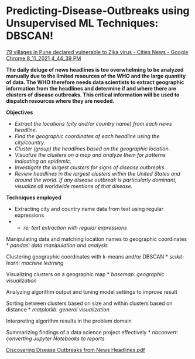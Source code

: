 
# Predicting-Disease-Outbreaks using Unsupervised ML Techniques: DBSCAN!


[79 villages in Pune declared vulnerable to Zika virus - Cities News - Google Chrome 8_11_2021 4_44_39 PM](https://user-images.githubusercontent.com/54360488/129195846-d2cffd16-2f3e-46b1-8dfd-c0db3fd1a431.png)

__The daily deluge of news headlines is too overwhelming to be analyzed manually due to the limited resources of the WHO and the large quantity of data. The WHO therefore needs data scientists to extract geographic information from the headlines and determine if and where there are clusters of disease outbreaks. This critical information will be used to dispatch resources where they are needed.__

__Objectives__

* *Extract the locations (city and/or country name) from each news headline*.
* *Find the geographic coordinates of each headline using the city/country*.
* *Cluster (group) the headlines based on the geographic location*.
* *Visualize the clusters on a map and analyze them for patterns indicating an epidemic*.
* *Investigate the largest clusters for signs of disease outbreaks*.
* *Review headlines in the largest clusters within the United States and around the world. If any disease outbreak is particularly dominant, visualize all worldwide mentions of that disease.*


**Techniques employed**


* Extracting city and country name data from text using regular expressions  
* * *re: text extraction with regular expressions* 

Manipulating data and matching location names to geographic coordinates
    * *pandas: data manipulation and analysis*

Clustering geographic coordinates with k-means and/or DBSCAN
    * *scikit-learn: machine learning*

Visualizing clusters on a geographic map
    * *basemap: geographic visualization*

Analyzing algorithm output and tuning model settings to improve result

Sorting between clusters based on size and within clusters based on distance
    * *matplotlib: general visualization*

Interpreting algorithm results in the problem domain

Summarizing findings of a data science project effectively
    * *nbconvert: converting Jupyter Notebooks to reports*


[Discovering Disease Outbreaks from News Headlines.pdf](https://github.com/ItsQuantumC/Predicting-Disease-Outbreaks/files/6973836/Discovering.Disease.Outbreaks.from.News.Headlines.pdf)
